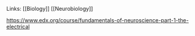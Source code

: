 Links: [[Biology]] [[Neurobiology]]

https://www.edx.org/course/fundamentals-of-neuroscience-part-1-the-electrical